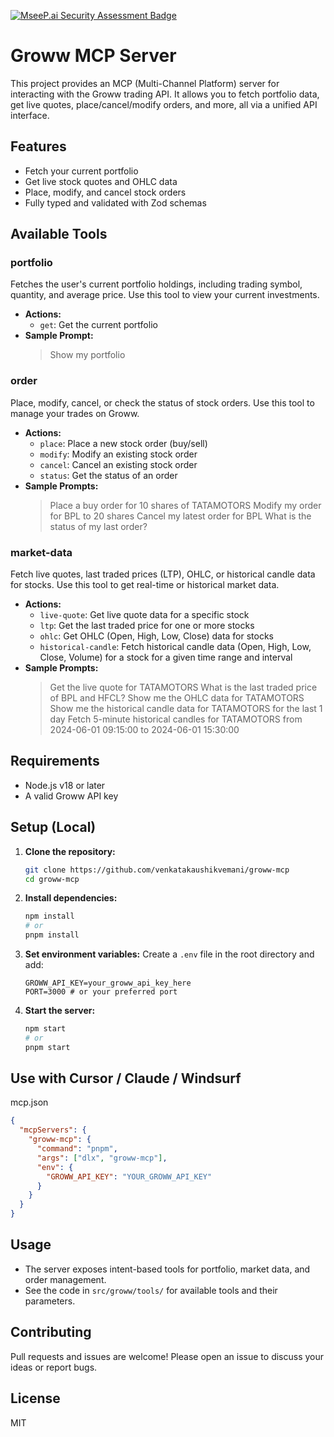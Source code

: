 [![MseeP.ai Security Assessment Badge](https://mseep.net/pr/venkatakaushikvemani-groww-mcp-badge.png)](https://mseep.ai/app/venkatakaushikvemani-groww-mcp)

# Groww MCP Server

This project provides an MCP (Multi-Channel Platform) server for interacting with the Groww trading API. It allows you to fetch portfolio data, get live quotes, place/cancel/modify orders, and more, all via a unified API interface.

## Features
- Fetch your current portfolio
- Get live stock quotes and OHLC data
- Place, modify, and cancel stock orders
- Fully typed and validated with Zod schemas

## Available Tools

### portfolio
Fetches the user's current portfolio holdings, including trading symbol, quantity, and average price. Use this tool to view your current investments.
- **Actions:**
  - `get`: Get the current portfolio
- **Sample Prompt:**
  > Show my portfolio

### order
Place, modify, cancel, or check the status of stock orders. Use this tool to manage your trades on Groww.
- **Actions:**
  - `place`: Place a new stock order (buy/sell)
  - `modify`: Modify an existing stock order
  - `cancel`: Cancel an existing stock order
  - `status`: Get the status of an order
- **Sample Prompts:**
  > Place a buy order for 10 shares of TATAMOTORS
  > Modify my order for BPL to 20 shares
  > Cancel my latest order for BPL
  > What is the status of my last order?

### market-data
Fetch live quotes, last traded prices (LTP), OHLC, or historical candle data for stocks. Use this tool to get real-time or historical market data.
- **Actions:**
  - `live-quote`: Get live quote data for a specific stock
  - `ltp`: Get the last traded price for one or more stocks
  - `ohlc`: Get OHLC (Open, High, Low, Close) data for stocks
  - `historical-candle`: Fetch historical candle data (Open, High, Low, Close, Volume) for a stock for a given time range and interval
- **Sample Prompts:**
  > Get the live quote for TATAMOTORS
  > What is the last traded price of BPL and HFCL?
  > Show me the OHLC data for TATAMOTORS
  > Show me the historical candle data for TATAMOTORS for the last 1 day
  > Fetch 5-minute historical candles for TATAMOTORS from 2024-06-01 09:15:00 to 2024-06-01 15:30:00

## Requirements
- Node.js v18 or later
- A valid Groww API key

## Setup (Local)

1. **Clone the repository:**
   ```sh
   git clone https://github.com/venkatakaushikvemani/groww-mcp
   cd groww-mcp
   ```
2. **Install dependencies:**
   ```sh
   npm install
   # or
   pnpm install
   ```
3. **Set environment variables:**
   Create a `.env` file in the root directory and add:
   ```env
   GROWW_API_KEY=your_groww_api_key_here
   PORT=3000 # or your preferred port
   ```
4. **Start the server:**
   ```sh
   npm start
   # or
   pnpm start
   ```

## Use with Cursor / Claude / Windsurf
mcp.json

```json
{
  "mcpServers": {
    "groww-mcp": {
      "command": "pnpm",
      "args": ["dlx", "groww-mcp"],
      "env": {
        "GROWW_API_KEY": "YOUR_GROWW_API_KEY"
      }
    }
  }
}
```

## Usage
- The server exposes intent-based tools for portfolio, market data, and order management.
- See the code in `src/groww/tools/` for available tools and their parameters.

## Contributing
Pull requests and issues are welcome! Please open an issue to discuss your ideas or report bugs.

## License
MIT 